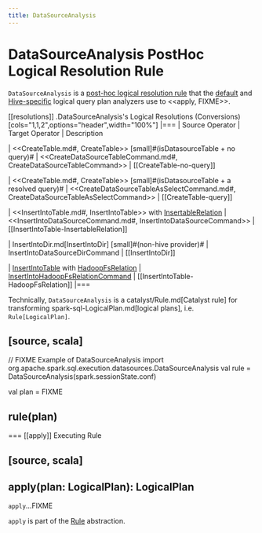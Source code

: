 ```yaml
---
title: DataSourceAnalysis
---
```


# DataSourceAnalysis PostHoc Logical Resolution Rule

`DataSourceAnalysis` is a [post-hoc logical resolution rule](../Analyzer.md#postHocResolutionRules) that the [default](../BaseSessionStateBuilder.md#analyzer) and [Hive-specific](../hive/HiveSessionStateBuilder.md#analyzer) logical query plan analyzers use to <<apply, FIXME>>.

[[resolutions]]
.DataSourceAnalysis's Logical Resolutions (Conversions)
[cols="1,1,2",options="header",width="100%"]
|===
| Source Operator
| Target Operator
| Description

| <<CreateTable.md#, CreateTable>> [small]#(isDatasourceTable + no query)#
| <<CreateDataSourceTableCommand.md#, CreateDataSourceTableCommand>>
| [[CreateTable-no-query]]

| <<CreateTable.md#, CreateTable>> [small]#(isDatasourceTable + a resolved query)#
| <<CreateDataSourceTableAsSelectCommand.md#, CreateDataSourceTableAsSelectCommand>>
| [[CreateTable-query]]

| <<InsertIntoTable.md#, InsertIntoTable>> with [InsertableRelation](../InsertableRelation.md)
| <<InsertIntoDataSourceCommand.md#, InsertIntoDataSourceCommand>>
| [[InsertIntoTable-InsertableRelation]]

| InsertIntoDir.md[InsertIntoDir] [small]#(non-hive provider)#
| InsertIntoDataSourceDirCommand
| [[InsertIntoDir]]

| [InsertIntoTable](../logical-operators/InsertIntoTable.md) with [HadoopFsRelation](../connectors/HadoopFsRelation.md)
| [InsertIntoHadoopFsRelationCommand](../logical-operators/InsertIntoHadoopFsRelationCommand.md)
| [[InsertIntoTable-HadoopFsRelation]]
|===

Technically, `DataSourceAnalysis` is a catalyst/Rule.md[Catalyst rule] for transforming spark-sql-LogicalPlan.md[logical plans], i.e. `Rule[LogicalPlan]`.

[source, scala]
----
// FIXME Example of DataSourceAnalysis
import org.apache.spark.sql.execution.datasources.DataSourceAnalysis
val rule = DataSourceAnalysis(spark.sessionState.conf)

val plan = FIXME

rule(plan)
----

=== [[apply]] Executing Rule

[source, scala]
----
apply(plan: LogicalPlan): LogicalPlan
----

`apply`...FIXME

`apply` is part of the [Rule](../catalyst/Rule.md#apply) abstraction.

